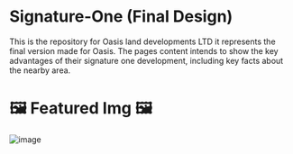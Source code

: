 # Signature-One (Final Design)
This is the repository for Oasis land developments LTD it represents the final version made for Oasis. The pages content intends to show the key advantages of their signature one development, including key facts about the nearby area.
# 🖼️  Featured Img 🖼️ 
![image](https://user-images.githubusercontent.com/64540871/188689166-7635b143-6b6c-4dcd-9aef-268d3a1aacd3.png)
